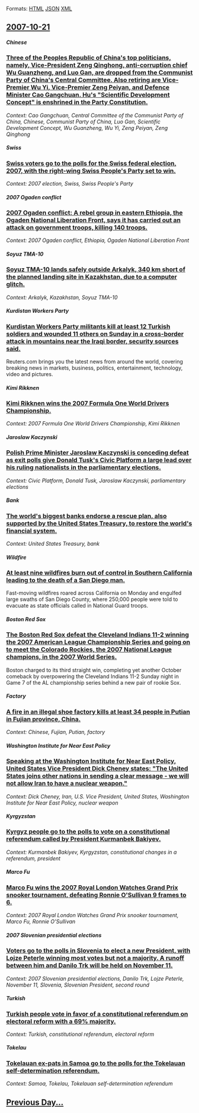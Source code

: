 
Formats: [HTML](2007/10/21/index.html)  [JSON](2007/10/21/index.json)  [XML](2007/10/21/index.xml)  

## [2007-10-21](/news/2007/10/21/index.md)

##### Chinese
### [ Three of the Peoples Republic of China's top politicians, namely, Vice-President Zeng Qinghong, anti-corruption chief Wu Guanzheng, and Luo Gan, are dropped from the Communist Party of China's Central Committee. Also retiring are Vice-Premier Wu Yi, Vice-Premier Zeng Peiyan, and Defence Minister Cao Gangchuan. Hu's "Scientific Development Concept" is enshrined in the Party Constitution. ](/news/2007/10/21/three-of-the-peoples-republic-of-china-s-top-politicians-namely-vice-president-zeng-qinghong-anti-corruption-chief-wu-guanzheng-and-luo.md)
_Context: Cao Gangchuan, Central Committee of the Communist Party of China, Chinese, Communist Party of China, Luo Gan, Scientific Development Concept, Wu Guanzheng, Wu Yi, Zeng Peiyan, Zeng Qinghong_

##### Swiss
### [ Swiss voters go to the polls for the Swiss federal election, 2007, with the right-wing Swiss People's Party set to win. ](/news/2007/10/21/swiss-voters-go-to-the-polls-for-the-swiss-federal-election-2007-with-the-right-wing-swiss-people-s-party-set-to-win.md)
_Context: 2007 election, Swiss, Swiss People's Party_

##### 2007 Ogaden conflict
### [ 2007 Ogaden conflict: A rebel group in eastern Ethiopia, the Ogaden National Liberation Front, says it has carried out an attack on government troops, killing 140 troops. ](/news/2007/10/21/2007-ogaden-conflict-a-rebel-group-in-eastern-ethiopia-the-ogaden-national-liberation-front-says-it-has-carried-out-an-attack-on-governm.md)
_Context: 2007 Ogaden conflict, Ethiopia, Ogaden National Liberation Front_

##### Soyuz TMA-10
### [ Soyuz TMA-10 lands safely outside Arkalyk, 340 km short of the planned landing site in Kazakhstan, due to a computer glitch. ](/news/2007/10/21/soyuz-tma-10-lands-safely-outside-arkalyk-340-km-short-of-the-planned-landing-site-in-kazakhstan-due-to-a-computer-glitch.md)
_Context: Arkalyk, Kazakhstan, Soyuz TMA-10_

##### Kurdistan Workers Party
### [ Kurdistan Workers Party militants kill at least 12 Turkish soldiers and wounded 11 others on Sunday in a cross-border attack in mountains near the Iraqi border, security sources said. ](/news/2007/10/21/kurdistan-workers-party-militants-kill-at-least-12-turkish-soldiers-and-wounded-11-others-on-sunday-in-a-cross-border-attack-in-mountains-n.md)
Reuters.com brings you the latest news from around the world, covering breaking news in markets, business, politics, entertainment, technology, video and pictures.

##### Kimi Rikknen
### [ Kimi Rikknen wins the 2007 Formula One World Drivers Championship. ](/news/2007/10/21/kimi-raikkonen-wins-the-2007-formula-one-world-drivers-championship.md)
_Context: 2007 Formula One World Drivers Championship, Kimi Rikknen_

##### Jaroslaw Kaczynski
### [ Polish Prime Minister Jaroslaw Kaczynski is conceding defeat as exit polls give Donald Tusk's Civic Platform a large lead over his ruling nationalists in the parliamentary elections. ](/news/2007/10/21/polish-prime-minister-jaroslaw-kaczynski-is-conceding-defeat-as-exit-polls-give-donald-tusk-s-civic-platform-a-large-lead-over-his-ruling-n.md)
_Context: Civic Platform, Donald Tusk, Jaroslaw Kaczynski, parliamentary elections_

##### Bank
### [ The world's biggest banks endorse a rescue plan, also supported by the United States Treasury, to restore the world's financial system. ](/news/2007/10/21/the-world-s-biggest-banks-endorse-a-rescue-plan-also-supported-by-the-united-states-treasury-to-restore-the-world-s-financial-system.md)
_Context: United States Treasury, bank_

##### Wildfire
### [ At least nine wildfires burn out of control in Southern California leading to the death of a San Diego man. ](/news/2007/10/21/at-least-nine-wildfires-burn-out-of-control-in-southern-california-leading-to-the-death-of-a-san-diego-man.md)
Fast-moving wildfires roared across California on Monday and engulfed large swaths of San Diego County, where 250,000 people were told to evacuate as state officials called in National Guard troops.

##### Boston Red Sox
### [ The Boston Red Sox defeat the Cleveland Indians 11-2 winning the 2007 American League Championship Series and going on to meet the Colorado Rockies, the 2007 National League champions, in the 2007 World Series. ](/news/2007/10/21/the-boston-red-sox-defeat-the-cleveland-indians-11-2-winning-the-2007-american-league-championship-series-and-going-on-to-meet-the-colorado.md)
Boston charged to its third straight win, completing yet another October comeback by overpowering the Cleveland Indians 11-2 Sunday night in Game 7 of the AL championship series behind a new pair of rookie Sox.

##### Factory
### [ A fire in an illegal shoe factory kills at least 34 people in Putian in Fujian province, China. ](/news/2007/10/21/a-fire-in-an-illegal-shoe-factory-kills-at-least-34-people-in-putian-in-fujian-province-china.md)
_Context: Chinese, Fujian, Putian, factory_

##### Washington Institute for Near East Policy
### [ Speaking at the Washington Institute for Near East Policy, United States Vice President Dick Cheney states: "The United States joins other nations in sending a clear message - we will not allow Iran to have a nuclear weapon." ](/news/2007/10/21/speaking-at-the-washington-institute-for-near-east-policy-united-states-vice-president-dick-cheney-states-the-united-states-joins-other.md)
_Context: Dick Cheney, Iran, U.S. Vice President, United States, Washington Institute for Near East Policy, nuclear weapon_

##### Kyrgyzstan
### [ Kyrgyz people go to the polls to vote on a constitutional referendum called by President Kurmanbek Bakiyev. ](/news/2007/10/21/kyrgyz-people-go-to-the-polls-to-vote-on-a-constitutional-referendum-called-by-president-kurmanbek-bakiyev.md)
_Context: Kurmanbek Bakiyev, Kyrgyzstan, constitutional changes in a referendum, president_

##### Marco Fu
### [ Marco Fu wins the 2007 Royal London Watches Grand Prix snooker tournament, defeating Ronnie O'Sullivan 9 frames to 6. ](/news/2007/10/21/marco-fu-wins-the-2007-royal-london-watches-grand-prix-snooker-tournament-defeating-ronnie-o-sullivan-9-frames-to-6.md)
_Context: 2007 Royal London Watches Grand Prix snooker tournament, Marco Fu, Ronnie O'Sullivan_

##### 2007 Slovenian presidential elections
### [ Voters go to the polls in Slovenia to elect a new President, with Lojze Peterle winning most votes but not a majority. A runoff between him and Danilo Trk will be held on November 11. ](/news/2007/10/21/voters-go-to-the-polls-in-slovenia-to-elect-a-new-president-with-lojze-peterle-winning-most-votes-but-not-a-majority-a-runoff-between-him.md)
_Context: 2007 Slovenian presidential elections, Danilo Trk, Lojze Peterle, November 11, Slovenia, Slovenian President, second round_

##### Turkish
### [ Turkish people vote in favor of a constitutional referendum on electoral reform with a 69% majority. ](/news/2007/10/21/turkish-people-vote-in-favor-of-a-constitutional-referendum-on-electoral-reform-with-a-69-majority.md)
_Context: Turkish, constitutional referendum, electoral reform_

##### Tokelau
### [ Tokelauan ex-pats in Samoa go to the polls for the Tokelauan self-determination referendum. ](/news/2007/10/21/tokelauan-ex-pats-in-samoa-go-to-the-polls-for-the-tokelauan-self-determination-referendum.md)
_Context: Samoa, Tokelau, Tokelauan self-determination referendum_

## [Previous Day...](/news/2007/10/20/index.md)

